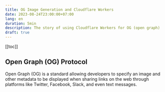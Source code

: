 ```yaml
---
title: OG Image Generation and Cloudflare Workers
date: 2023-08-24T23:00:00+07:00
lang: en
duration: 5min
description: The story of using Cloudflare Workers for OG (open graph) image generation
draft: true
---
```


[[toc]]

## Open Graph (OG) Protocol

Open Graph (OG) is a standard allowing developers to specify an image and other metadata to be displayed when sharing links on the web through platforms like Twitter, Facebook, Slack, and even text messages.
